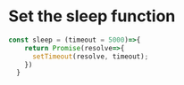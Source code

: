 # Set the sleep function 

```javascript
const sleep = (timeout = 5000)=>{
    return Promise(resolve=>{
      setTimeout(resolve, timeout);
    })
  }
```
